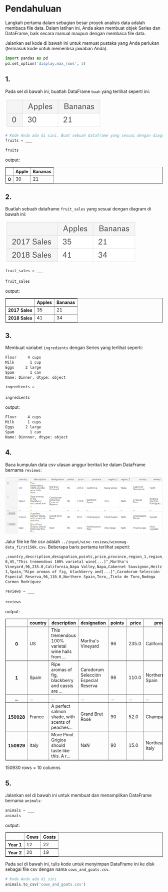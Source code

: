 # Pendahuluan
Langkah pertama dalam sebagian besar proyek analisis data adalah membaca file data. Dalam latihan ini, Anda akan membuat objek Series dan DataFrame, baik secara manual maupun dengan membaca file data.

Jalankan sel kode di bawah ini untuk memuat pustaka yang Anda perlukan (termasuk kode untuk memeriksa jawaban Anda).


```python
import pandas as pd
pd.set_option('display.max_rows', 5)
```

## 1.

Pada sel di bawah ini, buatlah DataFrame `buah` yang terlihat seperti ini:

![](Ax3pp2A.png)


```python
# Kode Anda ada di sini. Buat sebuah dataframe yang sesuai dengan diagram di atas dan tetapkan ke variabel buah.
fruits = ___
```


```python
fruits
```

output:


<div>
<table border="1" class="dataframe">
  <thead>
    <tr style="text-align: right;">
      <th></th>
      <th>Apple</th>
      <th>Bananas</th>
    </tr>
  </thead>
  <tbody>
    <tr>
      <th>0</th>
      <td>30</td>
      <td>21</td>
    </tr>
  </tbody>
</table>
</div>



## 2.

Buatlah sebuah dataframe `fruit_sales` yang sesuai dengan diagram di bawah ini:

![](CHPn7ZF.png)


```python
fruit_sales = ___

fruit_sales
```

output:


<div>
<table border="1" class="dataframe">
  <thead>
    <tr style="text-align: right;">
      <th></th>
      <th>Apples</th>
      <th>Bananas</th>
    </tr>
  </thead>
  <tbody>
    <tr>
      <th>2017 Sales</th>
      <td>35</td>
      <td>21</td>
    </tr>
    <tr>
      <th>2018 Sales</th>
      <td>41</td>
      <td>34</td>
    </tr>
  </tbody>
</table>
</div>



## 3.

Membuat variabel `ingredients` dengan Series yang terlihat seperti:

```
Flour     4 cups
Milk       1 cup
Eggs     2 large
Spam       1 can
Name: Dinner, dtype: object
```


```python
ingredients = ___

ingredients
```
output:



    Flour     4 cups
    Milk      1 cups
    Eggs     2 large
    Spam       1 can
    Name: Dinnner, dtype: object



## 4.

Baca kumpulan data csv ulasan anggur berikut ke dalam DataFrame bernama `reviews`:

![](74RCZtU.png)

Jalur file ke file csv adalah `../input/wine-reviews/winemag-data_first150k.csv`. Beberapa baris pertama terlihat seperti:

```
,country,description,designation,points,price,province,region_1,region_2,variety,winery
0,US,"This tremendous 100% varietal wine[...]",Martha's Vineyard,96,235.0,California,Napa Valley,Napa,Cabernet Sauvignon,Heitz
1,Spain,"Ripe aromas of fig, blackberry and[...]",Carodorum Selección Especial Reserva,96,110.0,Northern Spain,Toro,,Tinta de Toro,Bodega Carmen Rodríguez
```


```python
reviews = ___

reviews
```

output:


<div>
<table border="1" class="dataframe">
  <thead>
    <tr style="text-align: right;">
      <th></th>
      <th>country</th>
      <th>description</th>
      <th>designation</th>
      <th>points</th>
      <th>price</th>
      <th>province</th>
      <th>region_1</th>
      <th>region_2</th>
      <th>variety</th>
      <th>winery</th>
    </tr>
  </thead>
  <tbody>
    <tr>
      <th>0</th>
      <td>US</td>
      <td>This tremendous 100% varietal wine hails from ...</td>
      <td>Martha's Vineyard</td>
      <td>96</td>
      <td>235.0</td>
      <td>California</td>
      <td>Napa Valley</td>
      <td>Napa</td>
      <td>Cabernet Sauvignon</td>
      <td>Heitz</td>
    </tr>
    <tr>
      <th>1</th>
      <td>Spain</td>
      <td>Ripe aromas of fig, blackberry and cassis are ...</td>
      <td>Carodorum Selección Especial Reserva</td>
      <td>96</td>
      <td>110.0</td>
      <td>Northern Spain</td>
      <td>Toro</td>
      <td>NaN</td>
      <td>Tinta de Toro</td>
      <td>Bodega Carmen Rodríguez</td>
    </tr>
    <tr>
      <th>...</th>
      <td>...</td>
      <td>...</td>
      <td>...</td>
      <td>...</td>
      <td>...</td>
      <td>...</td>
      <td>...</td>
      <td>...</td>
      <td>...</td>
      <td>...</td>
    </tr>
    <tr>
      <th>150928</th>
      <td>France</td>
      <td>A perfect salmon shade, with scents of peaches...</td>
      <td>Grand Brut Rosé</td>
      <td>90</td>
      <td>52.0</td>
      <td>Champagne</td>
      <td>Champagne</td>
      <td>NaN</td>
      <td>Champagne Blend</td>
      <td>Gosset</td>
    </tr>
    <tr>
      <th>150929</th>
      <td>Italy</td>
      <td>More Pinot Grigios should taste like this. A r...</td>
      <td>NaN</td>
      <td>90</td>
      <td>15.0</td>
      <td>Northeastern Italy</td>
      <td>Alto Adige</td>
      <td>NaN</td>
      <td>Pinot Grigio</td>
      <td>Alois Lageder</td>
    </tr>
  </tbody>
</table>
<p>150930 rows × 10 columns</p>
</div>



## 5.

Jalankan sel di bawah ini untuk membuat dan menampilkan DataFrame bernama `animals`:


```python
animals = ___
animals
```

output:


<div>
<table border="1" class="dataframe">
  <thead>
    <tr style="text-align: right;">
      <th></th>
      <th>Cows</th>
      <th>Goats</th>
    </tr>
  </thead>
  <tbody>
    <tr>
      <th>Year 1</th>
      <td>12</td>
      <td>22</td>
    </tr>
    <tr>
      <th>Year 2</th>
      <td>20</td>
      <td>19</td>
    </tr>
  </tbody>
</table>
</div>



Pada sel di bawah ini, tulis kode untuk menyimpan DataFrame ini ke disk sebagai file csv dengan nama `cows_and_goats.csv`.


```python
# Kode Anda ada di sini
animals.to_csv('cows_and_goats.csv')
```


```python

```
